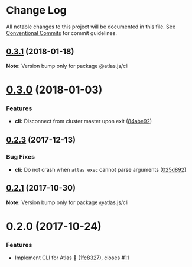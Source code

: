 # Change Log

All notable changes to this project will be documented in this file.
See [Conventional Commits](https://conventionalcommits.org) for commit guidelines.

<a name="0.3.1"></a>
## [0.3.1](https://github.com/strvcom/atlas.js/compare/@atlas.js/cli@0.3.0...@atlas.js/cli@0.3.1) (2018-01-18)




**Note:** Version bump only for package @atlas.js/cli

<a name="0.3.0"></a>
# [0.3.0](https://github.com/strvcom/atlas.js/compare/@atlas.js/cli@0.2.3...@atlas.js/cli@0.3.0) (2018-01-03)


### Features

* **cli:** Disconnect from cluster master upon exit ([84abe92](https://github.com/strvcom/atlas.js/commit/84abe92))




<a name="0.2.3"></a>
## [0.2.3](https://github.com/strvcom/atlas.js/compare/@atlas.js/cli@0.2.2...@atlas.js/cli@0.2.3) (2017-12-13)


### Bug Fixes

* **cli:** Do not crash when `atlas exec` cannot parse arguments ([025d892](https://github.com/strvcom/atlas.js/commit/025d892))




<a name="0.2.1"></a>
## [0.2.1](https://github.com/strvcom/atlas.js/compare/@atlas.js/cli@0.2.0...@atlas.js/cli@0.2.1) (2017-10-30)




**Note:** Version bump only for package @atlas.js/cli

<a name="0.2.0"></a>
# 0.2.0 (2017-10-24)


### Features

* Implement CLI for Atlas 🎉 ([1fc8327](https://github.com/strvcom/atlas.js/commit/1fc8327)), closes [#11](https://github.com/strvcom/atlas.js/issues/11)
